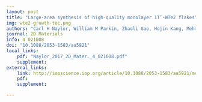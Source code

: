 ```yaml
---
layout: post
title: "Large-area synthesis of high-quality monolayer 1T’-WTe2 flakes"
img: wte2-growth-toc.png
authors: "Carl H Naylor, William M Parkin, Zhaoli Gao, Hojin Kang, Mehmet Noyan, Robert B Wexler, Liang Z Tan, Youngkuk Kim, Christopher E Kehayias, Frank Streller, Yu Ren Zhou, Robert Carpick, Zhengtang Luo, Yung Woo Park, Andrew M Rappe, Marija Drndić, James M Kikkawa and A T Charlie Johnson"
journal: 2D Materials
info: 4 021008
doi: "10.1088/2053-1583/aa5921"
local_links:
    pdf: "Naylor_2017_2D_Mater._4_021008.pdf"
    supplement:
external_links:
    link: http://iopscience.iop.org/article/10.1088/2053-1583/aa5921/meta
    pdf:
    supplement:

---
```


<!--more-->
